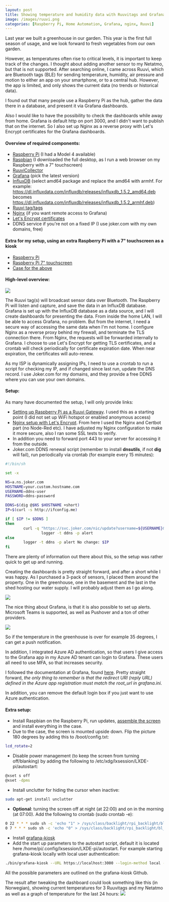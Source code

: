 ```yaml
---
layout: post
title: Showing temperature and humidity data with Ruuvitags and Grafana
image: /images/ruuvi.png
categories: [Raspberry Pi, Home Automation, Grafana, nginx, Ruuvi]
---
```


Last year we built a greenhouse in our garden. This year is the first full season of usage, and we look forward to fresh vegetables from our own garden.

However, as temperatures often rise to critical levels, it is important to keep track of the changes. I thought about adding another sensor to my Netatmo, but that is not supported. After searching online, I came across Ruuvi, which are Bluetooth  tags (BLE) for sending temperature, humidity, air pressure and motion to either an app on your smartphone, or to a central hub. However, the app is limited, and only shows the current data (no trends or historical data).

I found out that many people use a Raspberry Pi as the hub, gather the data there in a database, and present it via Grafana dashboards. 

Also I would like to have the possibility to check the dashboards while away from home. Grafana is default http on port 3000, and I didn't want to publish that on the internet. So I also set up Nginx as a reverse proxy with Let's Encrypt certificates for the Grafana dashboards.

#### Overview of required components:
- [Raspberry Pi](https://www.raspberrypi.org/) (I had a Model 4 available)
- [Raspbian](https://www.raspberrypi.org/downloads/raspbian/) (I downloaded the full desktop, as I run a web browser on my Raspberry with a 7" touchscreen)
- [RuuviCollector](https://github.com/Scrin/RuuviCollector)
- [Grafana](https://grafana.com/grafana/download/6.7.3?platform=arm) (pick the latest version)
- [InfluxDB](https://portal.influxdata.com/downloads) (select amd64 package and replace the amd64 with armhf. For example:
https://dl.influxdata.com/influxdb/releases/influxdb_1.5.2_amd64.deb becomes
https://dl.influxdata.com/influxdb/releases/influxdb_1.5.2_armhf.deb)
- [Ruuvi tag/tags](https://ruuvi.com/)
- [Nginx](https://nginx.org/en/) (if you want remote access to Grafana)
- [Let's Encrypt certificates](https://letsencrypt.org/)
- DDNS service if you're not on a fixed IP (I use joker.com with my own domains, free)

#### Extra for my setup, using an extra Raspberry Pi with a 7" touchscreen as a kiosk
- [Raspberry Pi](https://www.raspberrypi.org/)
- [Raspberry Pi 7" touchscreen](https://www.raspberrypi.org/products/raspberry-pi-touch-display/)
- [Case for the above](https://thepihut.com/products/raspberry-pi-official-7-touchscreen-case)

#### High-level overview:
![](/images/ruuvi.png)

The Ruuvi tag(s) will broadcast sensor data over Bluetooth. The Raspberry Pi will listen and capture, and save the data in an InfluxDB database. Grafana is set up with the InfluxDB database as a data source, and I will create dashboards for presenting the data. From inside the home LAN, I will be able to access Grafana, no problem. But from the internet, I need a secure way of accessing the same data when I'm not home. I configure Nginx as a reverse proxy behind my firewall, and terminate the TLS connection there. From Nginx, the requests will be forwarded internally to Grafana. I choose to use Let's Encrypt for getting TLS certificates, and a crontab will check periodically for certificate expiration date. When near expiration, the certificates will auto-renew.

As my ISP is dynamically assigning IPs, I need to use a crontab to run a script for checking my IP, and if changed since last run, update the DNS record. I use Joker.com for my domains, and they provide a free DDNS where you can use your own domains.

#### Setup:

As many have documented the setup, I will only provide links:

- [Setting up Raspberry Pi as a Ruuvi Gateway](https://blog.ruuvi.com/rpi-gateway-6e4a5b676510). I used this as a starting point (I did not set up WiFi hotspot or enabled anonymous access)
- [Nginx setup with Let's Encrypt](https://gist.github.com/xoseperez/e23334910fb45b0424b35c422760cb87#nginx). From here I used the Nginx and Certbot part (no Node-Red etc). I have adjusted my Nginx configuration to make it more secure, also I ran some SSL tests to verify.
- In addition you need to forward port 443 to your server for accessing it from the outside.
- Joker.com DDNS renewal script (remember to install **dnsutils**, if not **dig** will fail), run periodically via crontab (for example every 15 minutes):

```bash
#!/bin/sh

set -x

NS=a.ns.joker.com
HOSTNAME=your.custom.hostname.com
USERNAME=ddns-user
PASSWORD=ddns-password

DDNS=$(dig @$NS $HOSTNAME +short)
IP=$(curl -s http://ifconfig.me)

if [ $IP != $DDNS ]
then
        curl -q "https://svc.joker.com/nic/update?username=${USERNAME}&password=${PASSWORD}&hostname=${HOSTNAME}" | \
                logger -t ddns -p alert
else
        logger -t ddns -p alert No change: $IP
fi
```


There are plenty of information out there about this, so the setup was rather quick to get up and running.

Creating the dashboards is pretty straight forward, and after a short while I was happy. As I purchased a 3-pack of sensors, I placed them around the property. One in the greenhouse, one in the basement and the last in the shed hosting our water supply. I will probably adjust them as I go along.

![](/images/Grafana.png)

The nice thing about Grafana, is that it is also possible to set up alerts. Microsoft Teams is supported, as well as Pushover and a ton of other providers.

![](/images/GrafanaAlerts.png)

So if the temperature in the greenhouse is over for example 35 degrees, I can get a push notification.

In addition, I integrated Azure AD authentication, so that users I give access to the Grafana app in my Azure AD tenant can login to Grafana. These users all need to use MFA, so that increases security.

 I followed the documentation at Grafana, found [here](https://grafana.com/docs/grafana/latest/auth/azuread/#azure-ad-oauth2-authentication). Pretty straight forward, *the only thing to remember is that the redirect URI (reply URL) defined in the Azure app registration must match the root_url in grafana.ini*.

 In addition, you can remove the default login box if you just want to use Azure authentication.

#### Extra setup:

 - Install Raspbian on the Raspberry Pi, run updates, [assemble the screen](https://thepihut.com/blogs/raspberry-pi-tutorials/raspberry-pi-7-touch-screen-assembly-guideassemble) and install everything in the case.
- Due to the case, the screen is mounted upside down. Flip the picture 180 degrees by adding this to /boot/config.txt:
```bash
lcd_rotate=2
```
- Disable power management (to keep the screen from turning off/blanking) by adding the following to /etc/xdg/lxsession/LXDE-pi/autostart:
```bash
@xset s off
@xset -dpms
```
- Install unclutter for hiding the cursor when inactive: 
```bash
sudo apt-get install unclutter
```
- **Optional**: turning the screen off at night (at 22:00) and on in the morning (at 07:00). Add the following to crontab (sudo crontab -e):
```bash
0 22 * * * sudo sh -c 'echo "1" > /sys/class/backlight/rpi_backlight/bl_power'
0 7 * * * sudo sh -c 'echo "0" > /sys/class/backlight/rpi_backlight/bl_power'
```
- Install [grafana-kiosk](https://github.com/grafana/grafana-kiosk)
- Add the start up parameters to the autostart script, default it is located here /home/pi/.config/lxsession/LXDE-pi/autostart. For example starting grafana-kiosk locally with local user authentication:
```bash
./bin/grafana-kiosk --URL https://localhost:3000 --login-method local --username admin --password admin --kiosk-mode tv
```
All the possible parameters are outlined on the grafana-kiosk Github.

The result after tweaking the dashboard could look something like this (in Norwegian), showing current temperatures for 3 Ruuvitags and my Netatmo as well as a graph of temperature for the last 24 hours:
![](/images/pitouchscreen.png)